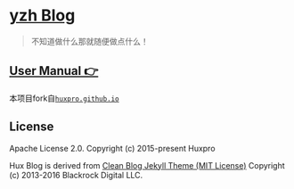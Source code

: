 [yzh Blog](https://yuanziheng.me)
================================
> 不知道做什么那就随便做点什么！

[User Manual 👉](_doc/Manual.md) 
--------------------------------------------------

本项目fork自[`huxpro.github.io`](https://github.com/Huxpro/huxpro.github.io)


License
-------

Apache License 2.0.
Copyright (c) 2015-present Huxpro

Hux Blog is derived from [Clean Blog Jekyll Theme (MIT License)](https://github.com/BlackrockDigital/startbootstrap-clean-blog-jekyll/)
Copyright (c) 2013-2016 Blackrock Digital LLC.
